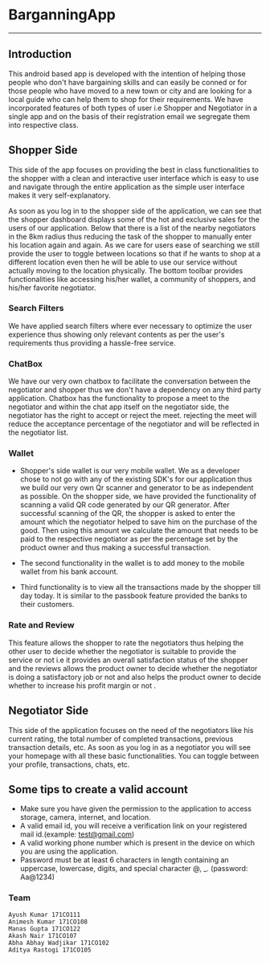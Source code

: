 # BarganningApp
--------------------------

## Introduction 

This android based app is developed with the intention of helping those people who don't have bargaining skills and can easily be conned or for those people who have moved to a new town or city and are looking for a local guide who can help them to shop for their requirements.
We have incorporated features of both types of user i.e Shopper and Negotiator in a single app and on the basis of their registration email we segregate them into respective class.

## Shopper Side

This side of the app focuses on providing the best in class functionalities to the shopper with a clean and interactive user interface which is easy to use and navigate through the entire application as the simple user interface makes it very self-explanatory.

As soon as you log in to the shopper side of the application, we can see that the shopper dashboard displays some of the hot and exclusive sales for the users of our application. Below that there is a list of the nearby negotiators in the 8km radius thus reducing the task of the shopper to manually enter his location again and again.
As we care for users ease of searching we still provide the user to toggle between locations so that if he wants to shop at a different location even then he will be able to use our service without actually moving to the location physically.
The bottom toolbar provides functionalities like accessing his/her wallet, a community of shoppers, and his/her favorite negotiator. 

### Search Filters

We have applied search filters where ever necessary to optimize the user experience thus showing only relevant contents as per the user's requirements thus providing a hassle-free service.

### ChatBox

We have our very own chatbox to facilitate the conversation between the negotiator and shopper thus we don't have a dependency on any third party application.
Chatbox has the functionality to propose a meet to the negotiator and within the chat app itself on the negotiator side, the negotiator has the right to accept or reject the meet. rejecting the meet will reduce the acceptance percentage of the negotiator and will be reflected in the negotiator list.  



###  Wallet

* Shopper's side wallet is our very mobile wallet. We as a developer chose to not go with any of the existing SDK's for our application thus we build our very own Qr scanner and generator to be as independent as possible.
On the shopper side, we have provided the functionality of scanning a valid QR code generated by our QR generator.
After successful scanning of the QR, the shopper is asked to enter the amount which the negotiator helped to save him on the purchase of the good. Then using this amount we calculate the amount that needs to be paid to the respective negotiator as per the percentage set by the product owner and thus making a successful transaction.

* The second functionality in the wallet is to add money to the mobile wallet from his bank account.

* Third functionality is to view all the transactions made by the shopper till day today. It is similar to the passbook feature provided the banks to their customers.

### Rate and Review

This feature allows the shopper to rate the negotiators thus helping the other user to decide whether the negotiator is suitable to provide the service or not i.e it provides an overall satisfaction status of the shopper and the reviews allows the product owner to decide whether the negotiator is doing a satisfactory job or not and also helps the product owner to decide whether to increase his profit margin or not . 

## Negotiator Side

This side of the application focuses on the need of the negotiators like his current rating, the total number of completed transactions, previous transaction details, etc. As soon as you log in as a negotiator you will see your homepage with all these basic functionalities. You can toggle between your profile, transactions, chats, etc.

## Some tips to create a valid account 

* Make sure you have given the permission to the application to access storage, camera, internet, and location. 
* A valid email id, you will receive a verification link on your registered mail id.(example: test@gmail.com)
* A valid working phone number which is present in the device on which you are using the application.
* Password must be at least 6 characters in length containing an uppercase, lowercase, digits, and special character   @, _.    (password: Aa@1234)

### Team
```
Ayush Kumar 171CO111
Animesh Kumar 171CO108
Manas Gupta 171CO122
Akash Nair 171CO107
Abha Abhay Wadjikar 171CO102
Aditya Rastogi 171CO105
```

